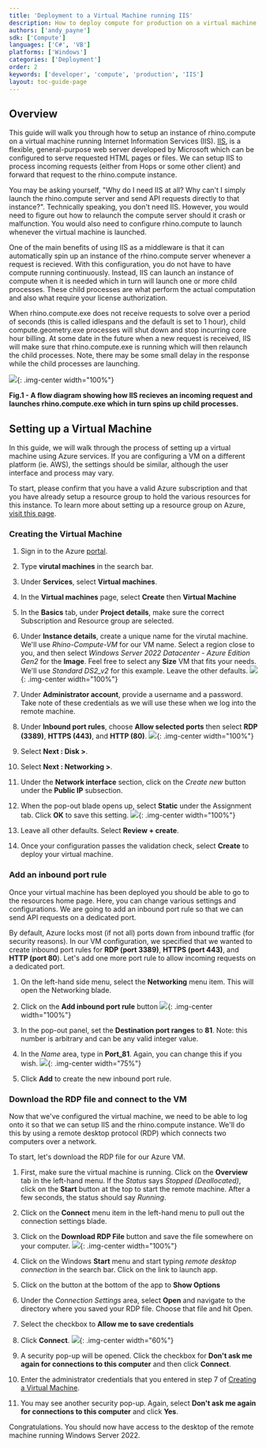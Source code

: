 ```yaml
---
title: 'Deployment to a Virtual Machine running IIS'
description: How to deploy compute for production on a virtual machine running Internet Information Services (IIS).
authors: ['andy_payne']
sdk: ['Compute']
languages: ['C#', 'VB']
platforms: ['Windows']
categories: ['Deployment']
order: 2
keywords: ['developer', 'compute', 'production', 'IIS']
layout: toc-guide-page
---
```


## Overview

This guide will walk you through how to setup an instance of rhino.compute on a virtual machine running Internet Information Services (IIS). [IIS](https://www.iis.net/), is a flexible, general-purpose web server developed by Microsoft which can be configured to serve requested HTML pages or files. We can setup IIS to process incoming requests (either from Hops or some other client) and forward that request to the rhino.compute instance. 

You may be asking yourself, "Why do I need IIS at all? Why can't I simply launch the rhino.compute server and send API requests directly to that instance?". Technically speaking, you don't need IIS. However, you would need to figure out how to relaunch the compute server should it crash or malfunction. You would also need to configure rhino.compute to launch whenever the virtual machine is launched. 

One of the main benefits of using IIS as a middleware is that it can automatically spin up an instance of the rhino.compute server whenever a request is recieved. With this configuration, you do not have to have compute running continuously. Instead, IIS can launch an instance of compute when it is needed which in turn will launch one or more child processes. These child processes are what perform the actual computation and also what require your license authorization. 

When rhino.compute.exe does not receive requests to solve over a period of seconds (this is called idlespans and the default is set to 1 hour), child compute.geometry.exe processes will shut down and stop incurring core hour billing. At some date in the future when a new request is received, IIS will make sure that rhino.compute.exe is running which will then relaunch the child processes. Note, there may be some small delay in the response while the child processes are launching.

<img src="{{ site.baseurl }}/images/IIS_Request.png">{: .img-center  width="100%"}
<figcaption align = "left"><b>Fig.1 - A flow diagram showing how IIS recieves an incoming request and launches rhino.compute.exe which in turn spins up child processes.</b></figcaption>

## Setting up a Virtual Machine

In this guide, we will walk through the process of setting up a virtual machine using Azure services. If you are configuring a VM on a different platform (ie. AWS), the settings should be similar, although the user interface and process may vary. 

To start, please confirm that you have a valid Azure subscription and that you have already setup a resource group to hold the various resources for this instance. To learn more about setting up a resource group on Azure, [visit this page](https://docs.microsoft.com/en-us/azure/azure-resource-manager/management/manage-resource-groups-portal).

### Creating the Virtual Machine

1. Sign in to the Azure [portal](https://portal.azure.com/#home).

1. Type **virutal machines** in the search bar.

1. Under **Services**, select **Virtual machines**.

1. In the **Virtual machines** page, select **Create** then **Virtual Machine**

1. In the **Basics** tab, under **Project details**, make sure the correct Subscription and Resource group are selected.

1. Under **Instance details**, create a unique name for the virutal machine. We'll use *Rhino-Compute-VM* for our VM name. Select a region close to you, and then select *Windows Server 2022 Datacenter - Azure Edition Gen2* for the **Image**. Feel free to select any **Size** VM that fits your needs. We'll use *Standard DS2_v2* for this example. Leave the other defaults.
<img src="{{ site.baseurl }}/images/Azure_VM_Create3.png">{: .img-center  width="100%"}

1. Under **Administrator account**, provide a username and a password. Take note of these credentials as we will use these when we log into the remote machine.

1. Under **Inbound port rules**, choose **Allow selected ports** then select **RDP (3389)**, **HTTPS (443)**, and **HTTP (80)**.
<img src="{{ site.baseurl }}/images/Azure_VM_Create4.png">{: .img-center  width="100%"}

1. Select **Next : Disk >**.

1. Select **Next : Networking >**.

1. Under the **Network interface** section, click on the *Create new* button under the **Public IP** subsection.

1. When the pop-out blade opens up, select **Static** under the Assignment tab. Click **OK** to save this setting.
<img src="{{ site.baseurl }}/images/Azure_VM_Create5.png">{: .img-center  width="100%"}

1. Leave all other defaults. Select **Review + create**.

1. Once your configuration passes the validation check, select **Create** to deploy your virtual machine.

### Add an inbound port rule

Once your virtual machine has been deployed you should be able to go to the resources home page. Here, you can change various settings and configurations. We are going to add an inbound port rule so that we can send API requests on a dedicated port.

By default, Azure locks most (if not all) ports down from inbound traffic (for security reasons). In our VM configuration, we specified that we wanted to create inbound port rules for **RDP (port 3389)**, **HTTPS (port 443)**, and **HTTP (port 80**). Let's add one more port rule to allow incoming requests on a dedicated port.

1. On the left-hand side menu, select the **Networking** menu item. This will open the Networking blade.

1. Click on the **Add inbound port rule** button
<img src="{{ site.baseurl }}/images/Azure_VM_Create6.png">{: .img-center  width="100%"}

1. In the pop-out panel, set the **Destination port ranges** to **81**. Note: this number is arbitrary and can be any valid integer value. 

1. In the *Name* area, type in **Port_81**. Again, you can change this if you wish.
<img src="{{ site.baseurl }}/images/Azure_VM_Create7.png">{: .img-center  width="75%"}

1. Click **Add** to create the new inbound port rule.

### Download the RDP file and connect to the VM

Now that we've configured the virtual machine, we need to be able to log onto it so that we can setup IIS and the rhino.compute instance. We'll do this by using a remote desktop protocol (RDP) which connects two computers over a network.

To start, let's download the RDP file for our Azure VM.

1. First, make sure the virtual machine is running. Click on the **Overview** tab in the left-hand menu. If the *Status* says *Stopped (Deallocated)*, click on the **Start** button at the top to start the remote machine. After a few seconds, the status should say *Running*.

1. Click on the **Connect** menu item in the left-hand menu to pull out the connection settings blade.

1. Click on the **Download RDP File** button and save the file somewhere on your computer.
<img src="{{ site.baseurl }}/images/Azure_VM_Connect1.png">{: .img-center  width="100%"}

1. Click on the Windows **Start** menu and start typing *remote desktop connection* in the search bar. Click on the link to launch app.

1. Click on the button at the bottom of the app to **Show Options**

1. Under the *Connection Settings* area, select **Open** and navigate to the directory where you saved your RDP file. Choose that file and hit Open.

1. Select the checkbox to **Allow me to save credentials**

1. Click **Connect**.
<img src="{{ site.baseurl }}/images/Azure_VM_Connect2.png">{: .img-center  width="60%"}

1. A security pop-up will be opened. Click the checkbox for **Don't ask me again for connections to this computer** and then click **Connect**.

1. Enter the administrator credentials that you entered in step 7 of [Creating a Virtual Machine](https://developer.rhino3d.com/guides/compute/deployToIIS/#setting-up-a-virtual-machine).

1. You may see another security pop-up. Again, select **Don't ask me again for connections to this computer** and click **Yes**.

Congratulations. You should now have access to the desktop of the remote machine running Windows Server 2022.